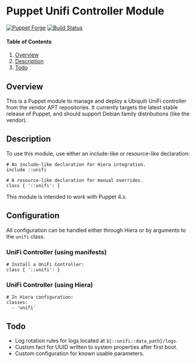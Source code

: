 # Puppet Unifi Controller Module

[![Puppet Forge](http://img.shields.io/puppetforge/v/jmkeyes/unifi.svg)](https://forge.puppetlabs.com/jmkeyes/unifi)
[![Build Status](https://travis-ci.org/jmkeyes/puppet-unifi.svg?branch=master)](https://travis-ci.org/jmkeyes/puppet-unifi)

#### Table of Contents

 1. [Overview](#overview)
 2. [Description](#description)
 3. [Todo](#todo)

## Overview

This is a Puppet module to manage and deploy a Ubiquiti UniFi controller from the vendor
APT repositories. It currently targets the latest stable release of Puppet, and should
support Debian family distributions (like the vendor).

## Description

To use this module, use either an include-like or resource-like declaration:

    # An include-like declaration for Hiera integration.
    include ::unifi

    # A resource-like declaration for manual overrides.
    class { '::unifi': }

This module is intended to work with Puppet 4.x.

## Configuration

All configuration can be handled either through Hiera or by arguments to the `unifi` class.

### UniFi Controller (using manifests)

    # Install a UniFi Controller:
    class { '::unifi': }

### UniFi Controller (using Hiera)

    # In Hiera configuration:
    classes:
      - 'unifi'

## Todo

  * Log rotation rules for logs located at `${::unifi::data_path}/logs`.
  * Custom fact for UUID written to system properties after first boot.
  * Custom configuration for known usable parameters.
